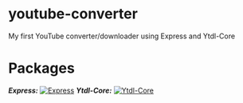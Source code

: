 # youtube-converter
My first YouTube converter/downloader using Express and Ytdl-Core

# Packages
***Express:*** [![Express](https://badgen.net/npm/v/express)](https://www.npmjs.com/package/express)
***Ytdl-Core:*** [![Ytdl-Core](https://badgen.net/npm/v/ytdl-core)](https://www.npmjs.com/package/ytdl-core)
